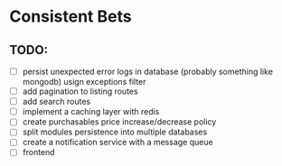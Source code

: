 # Consistent Bets

## TODO:

- [ ] persist unexpected error logs in database (probably something like mongodb) usign exceptions filter
- [ ] add pagination to listing routes
- [ ] add search routes
- [ ] implement a caching layer with redis
- [ ] create purchasables price increase/decrease policy
- [ ] split modules persistence into multiple databases
- [ ] create a notification service with a message queue
- [ ] frontend
